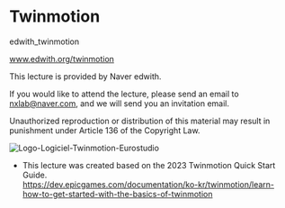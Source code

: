 # Twinmotion
edwith_twinmotion

www.edwith.org/twinmotion 


This lecture is provided by Naver edwith.

If you would like to attend the lecture, please send an email to nxlab@naver.com, and we will send you an invitation email.

Unauthorized reproduction or distribution of this material may result in punishment under Article 136 of the Copyright Law.

![Logo-Logiciel-Twinmotion-Eurostudio](https://github.com/NXDlab/Twinmotion/assets/152940989/f02efc30-3de0-410b-8cfd-680b6402738a)


* This lecture was created based on the 2023 Twinmotion Quick Start Guide.  
https://dev.epicgames.com/documentation/ko-kr/twinmotion/learn-how-to-get-started-with-the-basics-of-twinmotion

